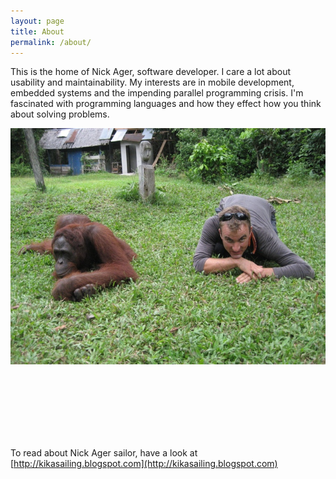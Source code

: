 ```yaml
---
layout: page
title: About
permalink: /about/
---
```

<style>
div#images {
  position: relative;
  height: 480px;
}

img#cycleImage1, img#cycleImage2 {
opacity:1;
transition: opacity 1s;
position: absolute;
}

img#cycleImage1.fade,  img#cycleImage2.fade {
opacity:0;
}
</style>

This is the home of Nick Ager, software developer. I care a lot about usability and maintainability. My interests are in mobile development, embedded systems and the impending parallel programming crisis. I'm fascinated with programming languages and how they effect how you think about solving problems.

<div id="images"><img id="cycleImage1" src="/images/About/KikaOffYemen.jpeg"/><img id="cycleImage2" src="/images/About/NickAndOrangutan.jpeg" /></div>
<br />

To read about Nick Ager sailor, have a look at [http://kikasailing.blogspot.com](http://kikasailing.blogspot.com)



<script>
(function () {
    var div = document.getElementById('images');
    var imgs = div.getElementsByTagName('img'),
        index = 0;
    imgs[0].class = 'fade';
    setInterval(function () {
        imgs[index].className = '';
        index = (index + 1) % imgs.length;
        imgs[index].className = 'fade';
    }, 4000);
}());
</script>
